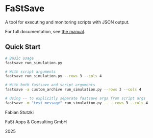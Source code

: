 # FaStSave

A tool for executing and monitoring scripts with JSON output.

For full documentation, see [the manual](docs/manual.md).

## Quick Start

```bash
# Basic usage
fastsave run_simulation.py

# With script arguments
fastsave run_simulation.py --rows 3 --cols 4

# With both fastsave and script arguments
fastsave -a custom_archive run_simulation.py --rows 3 --cols 4

# Using -- to explicitly separate fastsave args from script args
fastsave -m "test message" run_simulation.py -- --rows 3 --cols 4
```

Fabian Stutzki

FaSt Apps & Consulting GmbH

2025